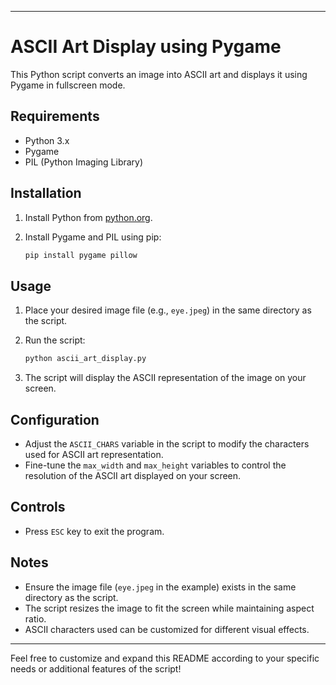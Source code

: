 
---

# ASCII Art Display using Pygame

This Python script converts an image into ASCII art and displays it using Pygame in fullscreen mode.

## Requirements

- Python 3.x
- Pygame
- PIL (Python Imaging Library)

## Installation

1. Install Python from [python.org](https://www.python.org/downloads/).
2. Install Pygame and PIL using pip:

   ```bash
   pip install pygame pillow
   ```

## Usage

1. Place your desired image file (e.g., `eye.jpeg`) in the same directory as the script.
2. Run the script:

   ```bash
   python ascii_art_display.py
   ```

3. The script will display the ASCII representation of the image on your screen.

## Configuration

- Adjust the `ASCII_CHARS` variable in the script to modify the characters used for ASCII art representation.
- Fine-tune the `max_width` and `max_height` variables to control the resolution of the ASCII art displayed on your screen.

## Controls

- Press `ESC` key to exit the program.

## Notes

- Ensure the image file (`eye.jpeg` in the example) exists in the same directory as the script.
- The script resizes the image to fit the screen while maintaining aspect ratio.
- ASCII characters used can be customized for different visual effects.

---

Feel free to customize and expand this README according to your specific needs or additional features of the script!
